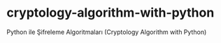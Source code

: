 # cryptology-algorithm-with-python
Python ile Şifreleme Algoritmaları (Cryptology Algorithm with Python)
